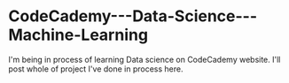 # CodeCademy---Data-Science---Machine-Learning
I'm being in process of learning Data science on CodeCademy website. I'll post whole of project I've done in process here.
